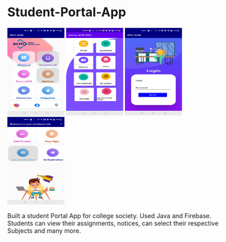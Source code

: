 # Student-Portal-App
<img src = "Screenshot_20210725-225118.jpg" width="130" height="200"/> <img src = "Screenshot_20210725-225044.jpg" width="130" height="200"/> <img src = "Screenshot_20210725-225127.jpg" width="130" height="200"/>  <img src = "Screenshot_20210725-225144.jpg" width="130" height="200"/> 

Built a student Portal App for college society.
Used Java and Firebase. 
Students can view their assignments, notices, can select their respective Subjects and many more.
